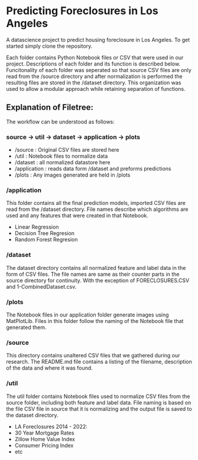# Predicting Foreclosures in Los Angeles
A datascience project to predict housing foreclosure in Los Angeles.  To get started
simply clone the repository.  

Each folder contains Python Notebook files or CSV that were used in our project.  Descriptions of each folder and its function is described below.  Funcitonality of each folder was seperated so that source CSV files are only read from the /source directory and after normalization is performed the resulting files are stored in the /dataset directory.  This organization was used to allow a modular approach while retaining separation of functions.

## Explanation of Filetree:
The workflow can be understood as follows:
### source -> util -> dataset -> application -> plots
 - /source : Original CSV files are stored here
 - /util : Notebook files to normalize data 
 - /dataset : all normalized datastore here
 - /application : reads data form /dataset and preforms predictions
 - /plots : Any images generated are held in /plots

### /application
This folder contains all the final prediction models, imported CSV files are read from the /dataset directory.  File names describe which algorithms are used and any features that were created in that Notebook.
  - Linear Regression
  - Decision Tree Regresion
  - Random Forest Regresion

### /dataset
The dataset directory contains all normalized feature and label data in the form of CSV files.  The file names are same as their counter parts in the source directory for continuity. With the exception of FORECLOSURES.CSV and 1-CombinedDataset.csv.

### /plots
The Notebook files in our application folder generate images using MatPlotLib. Files in this folder follow the naming of the Notebook file that generated them.

### /source
This directory contains unaltered CSV files that we gathered during our research. The README.md file contains a listing of the filename, description of the data and where it was found.

### /util
The util folder contains Notebook files used to normalize CSV files from the source folder, including both feature and label data.  File naming is based on the file CSV file in source that it is normalizing and the output file is saved to the dataset directory.
  - LA Foreclosures 2014 - 2022:
  - 30 Year Mortgage Rates
  - Zillow Home Value Index
  - Consumer Pricing Index
  - etc


